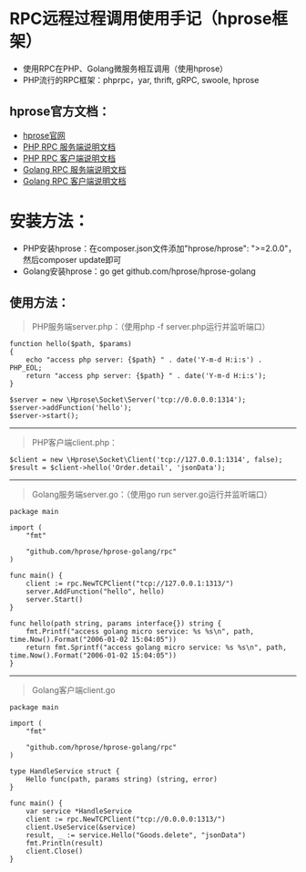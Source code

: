 # RPC远程过程调用使用手记（hprose框架）
* 使用RPC在PHP、Golang微服务相互调用（使用hprose）
* PHP流行的RPC框架：phprpc，yar, thrift, gRPC, swoole, hprose

## hprose官方文档：
* [hprose官网](http://hprose.com/)
* [PHP RPC 服务端说明文档](https://github.com/hprose/hprose-php/wiki/06-Hprose-服务器)
* [PHP RPC 客户端说明文档](https://github.com/hprose/hprose-php/wiki/05-Hprose-客户端)
* [Golang RPC 服务端说明文档](https://github.com/hprose/hprose-golang/wiki/Hprose-服务器)
* [Golang RPC 客户端说明文档](https://github.com/hprose/hprose-golang/wiki/Hprose-客户端)


# 安装方法：
* PHP安装hprose：在composer.json文件添加"hprose/hprose": ">=2.0.0"，然后composer update即可
* Golang安装hprose：go get github.com/hprose/hprose-golang

## 使用方法：
> PHP服务端server.php：（使用php -f server.php运行并监听端口）
```
function hello($path, $params)
{
    echo "access php server: {$path} " . date('Y-m-d H:i:s') . PHP_EOL;
    return "access php server: {$path} " . date('Y-m-d H:i:s');
}

$server = new \Hprose\Socket\Server('tcp://0.0.0.0:1314');
$server->addFunction('hello');
$server->start();
```
---

> PHP客户端client.php：
```
$client = new \Hprose\Socket\Client('tcp://127.0.0.1:1314', false);
$result = $client->hello('Order.detail', 'jsonData');
```
---

> Golang服务端server.go：（使用go run server.go运行并监听端口）
```
package main

import (
    "fmt"

    "github.com/hprose/hprose-golang/rpc"
)

func main() {
    client := rpc.NewTCPClient("tcp://127.0.0.1:1313/")
    server.AddFunction("hello", hello)
    server.Start()
}

func hello(path string, params interface{}) string {
    fmt.Printf("access golang micro service: %s %s\n", path, time.Now().Format("2006-01-02 15:04:05"))
    return fmt.Sprintf("access golang micro service: %s %s\n", path, time.Now().Format("2006-01-02 15:04:05"))
}
```
---

> Golang客户端client.go
```
package main

import (
    "fmt"

    "github.com/hprose/hprose-golang/rpc"
)

type HandleService struct {
    Hello func(path, params string) (string, error)
}

func main() {
    var service *HandleService
    client := rpc.NewTCPClient("tcp://0.0.0.0:1313/")
    client.UseService(&service)
    result, _ := service.Hello("Goods.delete", "jsonData")
    fmt.Println(result)
    client.Close()
}
```
